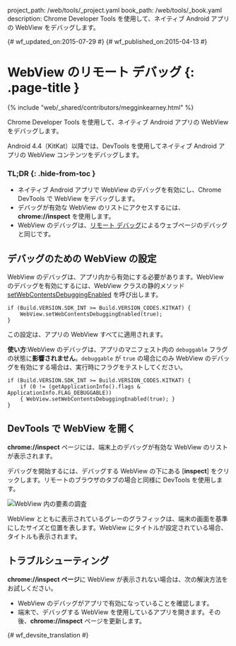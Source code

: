 project_path: /web/tools/_project.yaml
book_path: /web/tools/_book.yaml
description: Chrome Developer Tools を使用して、ネイティブ Android アプリの WebView をデバッグします。

{# wf_updated_on:2015-07-29 #}
{# wf_published_on:2015-04-13 #}

# WebView のリモート デバッグ {: .page-title }

{% include "web/_shared/contributors/megginkearney.html" %}

Chrome Developer Tools を使用して、ネイティブ Android アプリの WebView をデバッグします。

Android 4.4（KitKat）以降では、DevTools を使用してネイティブ Android アプリの WebView コンテンツをデバッグします。



### TL;DR {: .hide-from-toc }
- ネイティブ Android アプリで WebView のデバッグを有効にし、Chrome DevTools で WebView をデバッグします。
- デバッグが有効な WebView のリストにアクセスするには、<strong>chrome://inspect</strong> を使用します。
- WebView のデバッグは、<a href='/web/tools/chrome-devtools/debug/remote-debugging'>リモート デバッグ</a>によるウェブページのデバッグと同じです。


##  デバッグのための WebView の設定

WebView のデバッグは、アプリ内から有効にする必要があります。WebView のデバッグを有効にするには、WebView クラスの静的メソッド [setWebContentsDebuggingEnabled](https://developer.android.com/reference/android/webkit/WebView.html#setWebContentsDebuggingEnabled(boolean)) を呼び出します。


    if (Build.VERSION.SDK_INT >= Build.VERSION_CODES.KITKAT) {
        WebView.setWebContentsDebuggingEnabled(true);
    }
    

この設定は、アプリの WebView すべてに適用されます。

**使い方**:WebView のデバッグは、アプリのマニフェスト内の `debuggable` フラグの状態に**影響されません**。`debuggable` が `true` の場合にのみ WebView のデバッグを有効にする場合は、実行時にフラグをテストしてください。


    if (Build.VERSION.SDK_INT >= Build.VERSION_CODES.KITKAT) {
        if (0 != (getApplicationInfo().flags & ApplicationInfo.FLAG_DEBUGGABLE))
        { WebView.setWebContentsDebuggingEnabled(true); }
    }
    

##  DevTools で WebView を開く

**chrome://inspect** ページには、端末上のデバッグが有効な WebView のリストが表示されます。

デバッグを開始するには、デバッグする WebView の下にある [**inspect**] をクリックします。リモートのブラウザのタブの場合と同様に DevTools を使用します。

![WebView 内の要素の調査](imgs/webview-debugging.png)

WebView とともに表示されているグレーのグラフィックは、端末の画面を基準にしたサイズと位置を表します。WebView にタイトルが設定されている場合、タイトルも表示されます。

## トラブルシューティング

**chrome://inspect ページ**に WebView が表示されない場合は、次の解決方法をお試しください。

* WebView のデバッグがアプリで有効になっていることを確認します。
* 端末で、デバッグする WebView を使用しているアプリを開きます。その後、**chrome://inspect** ページを更新します。


{# wf_devsite_translation #}
